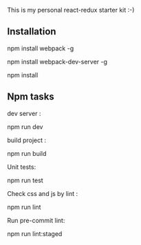 This is my personal react-redux starter kit :-)

## Installation

npm install webpack -g

npm install webpack-dev-server -g

npm install

## Npm tasks

dev server :

npm run dev

build project :

npm run build

Unit tests:

npm run test

Check css and js by lint :

npm run lint

Run pre-commit lint:

npm run lint:staged

